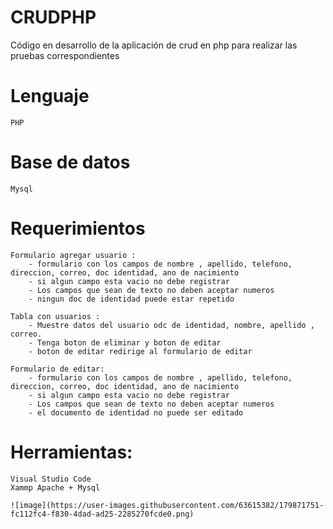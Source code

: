 # CRUDPHP
Código en desarrollo de la aplicación de crud en php para realizar las pruebas correspondientes 

# Lenguaje 
	PHP  
	
# Base de datos
	Mysql 

# Requerimientos
	Formulario agregar usuario :
		- formulario con los campos de nombre , apellido, telefono, direccion, correo, doc identidad, ano de nacimiento 
		- si algun campo esta vacio no debe registrar
		- Los campos que sean de texto no deben aceptar numeros 
		- ningun doc de identidad puede estar repetido
	
	Tabla con usuarios :
		- Muestre datos del usuario odc de identidad, nombre, apellido , correo.
		- Tenga boton de eliminar y boton de editar
		- boton de editar redirige al formulario de editar
		
	Formulario de editar:
		- formulario con los campos de nombre , apellido, telefono, direccion, correo, doc identidad, ano de nacimiento 
		- si algun campo esta vacio no debe registrar
		- Los campos que sean de texto no deben aceptar numeros 
		- el documento de identidad no puede ser editado
		
# Herramientas: 
	Visual Studio Code
	Xammp Apache + Mysql
	
	![image](https://user-images.githubusercontent.com/63615382/179871751-fc112fc4-f830-4dad-ad25-2285270fcde0.png)

	
